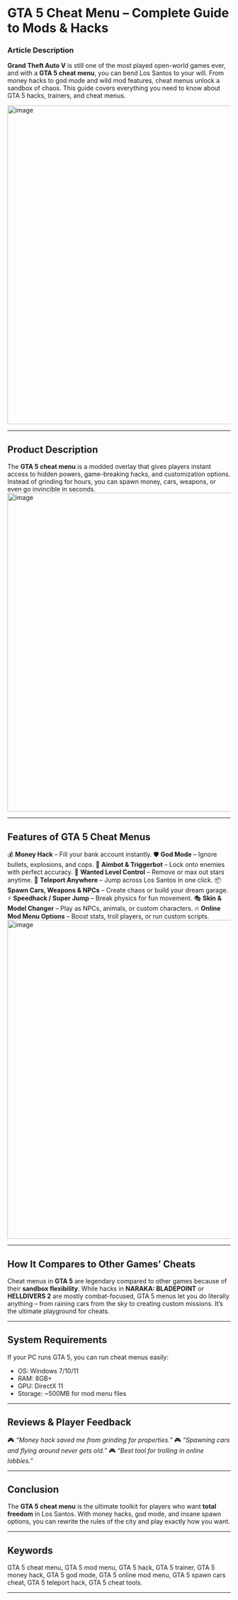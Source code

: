 # GTA 5 Cheat Menu – Complete Guide to Mods & Hacks

### Article Description

**Grand Theft Auto V** is still one of the most played open-world games ever, and with a **GTA 5 cheat menu**, you can bend Los Santos to your will. From money hacks to god mode and wild mod features, cheat menus unlock a sandbox of chaos. This guide covers everything you need to know about GTA 5 hacks, trainers, and cheat menus.

<img width="1280" height="720" alt="image" src="https://github.com/user-attachments/assets/b4a7ff86-4072-4052-b746-04caac9024c5" />

---

## Product Description

The **GTA 5 cheat menu** is a modded overlay that gives players instant access to hidden powers, game-breaking hacks, and customization options. Instead of grinding for hours, you can spawn money, cars, weapons, or even go invincible in seconds.
<img width="1280" height="720" alt="image" src="https://github.com/user-attachments/assets/8a46b816-57ee-4a17-8b5c-e2a932e497ce" />

---

## Features of GTA 5 Cheat Menus

💰 **Money Hack** – Fill your bank account instantly.
🛡 **God Mode** – Ignore bullets, explosions, and cops.
🎯 **Aimbot & Triggerbot** – Lock onto enemies with perfect accuracy.
🚓 **Wanted Level Control** – Remove or max out stars anytime.
🚀 **Teleport Anywhere** – Jump across Los Santos in one click.
📦 **Spawn Cars, Weapons & NPCs** – Create chaos or build your dream garage.
⚡ **Speedhack / Super Jump** – Break physics for fun movement.
🎭 **Skin & Model Changer** – Play as NPCs, animals, or custom characters.
🔥 **Online Mod Menu Options** – Boost stats, troll players, or run custom scripts.
<img width="1280" height="720" alt="image" src="https://github.com/user-attachments/assets/9bdd2924-951c-4564-9ca6-04a7d1a396cf" />

---

## How It Compares to Other Games’ Cheats

Cheat menus in **GTA 5** are legendary compared to other games because of their **sandbox flexibility**. While hacks in **NARAKA: BLADEPOINT** or **HELLDIVERS 2** are mostly combat-focused, GTA 5 menus let you do literally anything – from raining cars from the sky to creating custom missions. It’s the ultimate playground for cheats.

---

## System Requirements

If your PC runs GTA 5, you can run cheat menus easily:

* OS: Windows 7/10/11
* RAM: 8GB+
* GPU: DirectX 11
* Storage: \~500MB for mod menu files


---

## Reviews & Player Feedback

🎮 *“Money hack saved me from grinding for properties.”*
🎮 *“Spawning cars and flying around never gets old.”*
🎮 *“Best tool for trolling in online lobbies.”*

---

## Conclusion

The **GTA 5 cheat menu** is the ultimate toolkit for players who want **total freedom** in Los Santos. With money hacks, god mode, and insane spawn options, you can rewrite the rules of the city and play exactly how you want.

---

## Keywords

GTA 5 cheat menu, GTA 5 mod menu, GTA 5 hack, GTA 5 trainer, GTA 5 money hack, GTA 5 god mode, GTA 5 online mod menu, GTA 5 spawn cars cheat, GTA 5 teleport hack, GTA 5 cheat tools.

---
